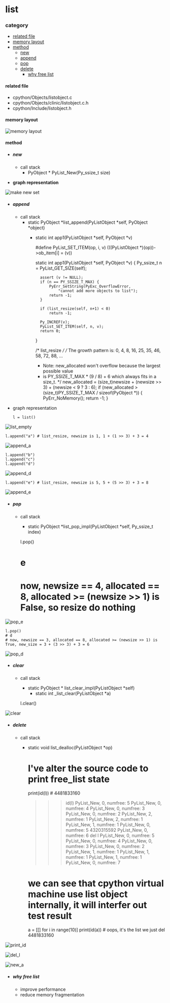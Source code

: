 # list

### category

* [related file](#related-file)
* [memory layout](#memory-layout)
* [method](#method)
	* [new](#new)
	* [append](#append)
	* [pop](#pop)
	* [delete](#delete)
		* [why free list](#why-free-list)

#### related file
* cpython/Objects/listobject.c
* cpython/Objects/clinic/listobject.c.h
* cpython/Include/listobject.h

#### memory layout

![memory layout](https://img-blog.csdnimg.cn/20190214101628263.png?x-oss-process=image/watermark,type_ZmFuZ3poZW5naGVpdGk,shadow_10,text_aHR0cHM6Ly9ibG9nLmNzZG4ubmV0L3FxXzMxNzIwMzI5,size_16,color_FFFFFF,t_70)

#### method

* ##### **new**
    * call stack
	    * PyObject * PyList_New(Py_ssize_t size)

* **graph representation**

![make new set](https://github.com/zpoint/Cpython-Internals/blob/master/BasicObject/set/make_new_set.png)

* ##### **append**
    * call stack
        * static PyObject *list_append(PyListObject *self, PyObject *object)
		    * static int app1(PyListObject *self, PyObject *v)


                #define PyList_SET_ITEM(op, i, v) (((PyListObject *)(op))->ob_item[i] = (v))

                static int app1(PyListObject *self, PyObject *v)
                {
                    Py_ssize_t n = PyList_GET_SIZE(self);

                    assert (v != NULL);
                    if (n == PY_SSIZE_T_MAX) {
                        PyErr_SetString(PyExc_OverflowError,
                            "cannot add more objects to list");
                        return -1;
                    }

                    if (list_resize(self, n+1) < 0)
                        return -1;

                    Py_INCREF(v);
                    PyList_SET_ITEM(self, n, v);
                    return 0;
                }

                /* list_resize */
                 /* The growth pattern is:  0, 4, 8, 16, 25, 35, 46, 58, 72, 88, ...
                 * Note: new_allocated won't overflow because the largest possible value
                 * is PY_SSIZE_T_MAX * (9 / 8) + 6 which always fits in a size_t.
                 */
                new_allocated = (size_t)newsize + (newsize >> 3) + (newsize < 9 ? 3 : 6);
                if (new_allocated > (size_t)PY_SSIZE_T_MAX / sizeof(PyObject *)) {
                    PyErr_NoMemory();
                    return -1;
                }


* graph representation


      l = list()

![list_empty](https://github.com/zpoint/Cpython-Internals/blob/master/BasicObject/list/list_empty.png)


    l.append("a") # list_resize, newsize is 1, 1 + (1 >> 3) + 3 = 4

![append_a](https://github.com/zpoint/Cpython-Internals/blob/master/BasicObject/list/append_a.png)

    l.append("b")
    l.append("c")
    l.append("d")

![append_d](https://github.com/zpoint/Cpython-Internals/blob/master/BasicObject/list/append_d.png)

    l.append("e") # list_resize, newsize is 5, 5 + (5 >> 3) + 3 = 8

![append_e](https://github.com/zpoint/Cpython-Internals/blob/master/BasicObject/list/append_e.png)

* ##### **pop**
    * call stack
        * static PyObject *list_pop_impl(PyListObject *self, Py_ssize_t index)


    	l.pop()
    	# e
    	# now, newsize == 4, allocated == 8, allocated >= (newsize >> 1) is False, so resize do nothing

![pop_e](https://github.com/zpoint/Cpython-Internals/blob/master/BasicObject/list/pop_e.png)

    l.pop()
    # d
    # now, newsize == 3, allocated == 8, allocated >= (newsize >> 1) is True, new_size = 3 + (3 >> 3) + 3 = 6

![pop_d](https://github.com/zpoint/Cpython-Internals/blob/master/BasicObject/list/pop_d.png)

* ##### **clear**
    * call stack
        * static PyObject * list_clear_impl(PyListObject *self)
        	* static int _list_clear(PyListObject *a)


    	l.clear()

![clear](https://github.com/zpoint/Cpython-Internals/blob/master/BasicObject/list/clear.png)

* ##### **delete**
    * call stack
        * static void list_dealloc(PyListObject *op)


			# I've alter the source code to print free_list state
    		print(id(l)) # 4481833160
            >>> id(l)
            PyList_New, 0, numfree: 5
            PyList_New, 0, numfree: 4
            PyList_New, 0, numfree: 3
            PyList_New, 0, numfree: 2
            PyList_New, 2, numfree: 1
            PyList_New, 2, numfree: 1
            PyList_New, 1, numfree: 1
            PyList_New, 0, numfree: 5
            4320315592
            PyList_New, 0, numfree: 6
            >>> del l
            PyList_New, 0, numfree: 5
    		PyList_New, 0, numfree: 4
    		PyList_New, 0, numfree: 3
    		PyList_New, 0, numfree: 2
            PyList_New, 1, numfree: 1
            PyList_New, 1, numfree: 1
            PyList_New, 1, numfree: 1
            PyList_New, 0, numfree: 7
            # we can see that cpython virtual machine use list object internally, it will interfer out test result
            a = [[] for i in range(10)]
            print(id(a)) # oops, it's the list we just del
            4481833160

![print_id](https://github.com/zpoint/Cpython-Internals/blob/master/BasicObject/list/print_id.png)

![del_l](https://github.com/zpoint/Cpython-Internals/blob/master/BasicObject/list/del_l.png)

![new_a](https://github.com/zpoint/Cpython-Internals/blob/master/BasicObject/list/new_a.png)

* ##### **why free list**
    * improve performance
    * reduce memory fragmentation
